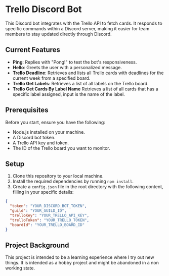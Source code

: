 # Trello Discord Bot

This Discord bot integrates with the Trello API to fetch cards. It responds to specific commands within a Discord server, making it easier for team members to stay updated directly through Discord.

## Current Features

- **Ping**: Replies with "Pong!" to test the bot's responsiveness.
- **Hello**: Greets the user with a personalized message.
- **Trello Deadline**: Retrieves and lists all Trello cards with deadlines for the current week from a specified board.
- **Trello Get Labels**: Retrieves a list of all labels on the Trello board.
- **Trello Get Cards By Label Name** Retrieves a list of all cards that has a specific label assigned, input is the name of the label.

## Prerequisites

Before you start, ensure you have the following:

- Node.js installed on your machine.
- A Discord bot token.
- A Trello API key and token.
- The ID of the Trello board you want to monitor.

## Setup

1. Clone this repository to your local machine.
2. Install the required dependencies by running `npm install`.
3. Create a `config.json` file in the root directory with the following content, filling in your specific details:

```json
{
  "token": "YOUR_DISCORD_BOT_TOKEN",
  "guild": "YOUR_GUILD_ID",
  "trelloKey": "YOUR_TRELLO_API_KEY",
  "trelloToken": "YOUR_TRELLO_TOKEN",
  "boardId": "YOUR_TRELLO_BOARD_ID"
}
```

## Project Background
This project is intended to be a learning experience where I try out new things. It is intended as a hobby project and might be abandoned in a non working state.
